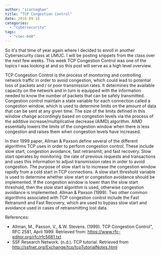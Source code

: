 ```yaml
---
author: "icarnaghan"
title: "TCP Congestion Control"
date: 2016-09-18
categories: 
  - "cybersecurity"
tags: 
  - "csec-640"
---
```


So it's that time of year again where I decided to enroll in another Cybersecurity class at UMUC. I will be posting snippets from the class over the next few weeks. This week TCP Congestion Control was one of the topics I was looking at and so this post will serve as a high level overview.

TCP Congestion Control is the process of monitoring and controlling network traffic in order to avoid congestion, which could lead to potential loss of packets and / or poor transmission rates. It determines the available capacity on the network and in turn is equipped with the information needed to know the number of packets that can be safely transmitted. Congestion control maintain a state variable for each connection called a congestion window, which is used to determine limits on the amount of data that can be sent at any given time. The size of the limits defined in this window change accordingly based on congestion levels via the process of the additive increase/multiplicative decrease (AIMD) algorithm. AIMD essentially lowers the limits of the congestion window when there is less congestion and raises them when congestion levels have increased.

In their 1999 paper, Allman & Paxson define several of the different algorithms TCP uses in order to perform congestion control. These include slow start, congestion avoidance, fast retransmit, and fast recovery. Slow start operates by monitoring  the rate of previous requests and transactions and uses this information to adjust transmission rates in order to avoid congestion. The purpose of slow start is to increase the congestion window rapidly from a cold start in TCP connections. A slow start threshold variable is used to determine whether slow start or congestion avoidance should be implemented. If the congestion window is lower than the slow start threshold, then the slow start algorithm is used, otherwise congestion avoidance is implemented. Allman & Paxson (1999). Two other common algorithms associated with TCP congestion control include the Fast Retransmit and Fast Recovery, which are used to bypass slow start and avoidance used in cases of retransmitting lost data.

References:

- Allman, M., Paxson, V., & W. Stevens. (1999). TCP Congestion Control", RFC 2581, April 1999. Retrieved from: https://www.rfc-editor.org/rfc/rfc5681.txt
- SSF Research Network. (n.d.). TCP tutorial. Retrieved from http://ssfnet.org/Exchange/tcp/tcpTutorialNotes.html
